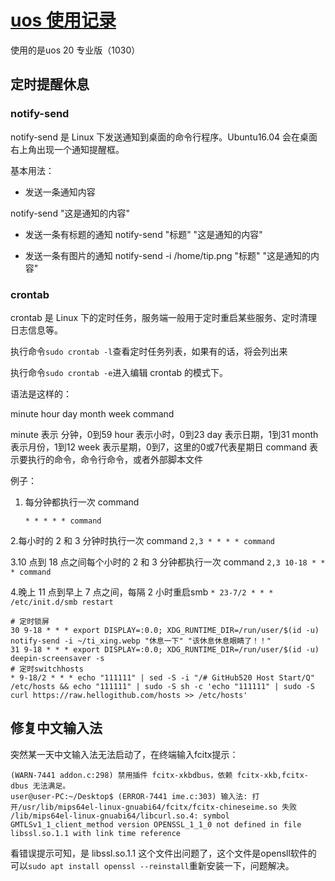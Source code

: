 # [uos 使用记录](https://github.com/zhizunbao84/mygitblog/issues/6)

使用的是uos 20 专业版（1030）

## 定时提醒休息
### notify-send
notify-send 是 Linux 下发送通知到桌面的命令行程序。Ubuntu16.04 会在桌面右上角出现一个通知提醒框。

基本用法：

- 发送一条通知内容

notify-send "这是通知的内容"

- 发送一条有标题的通知
notify-send "标题" "这是通知的内容"

- 发送一条有图片的通知
notify-send -i /home/tip.png "标题" "这是通知的内容"

### crontab
crontab 是 Linux 下的定时任务，服务端一般用于定时重启某些服务、定时清理日志信息等。

执行命令`sudo crontab -l`查看定时任务列表，如果有的话，将会列出来

执行命令`sudo crontab -e`进入编辑 crontab 的模式下。

语法是这样的：

minute hour day month week command

minute 表示 分钟，0到59
hour 表示小时，0到23
day 表示日期，1到31
month 表示月份，1到12
week 表示星期，0到7，这里的0或7代表星期日
command 表示要执行的命令，命令行命令，或者外部脚本文件

例子：

1. 每分钟都执行一次 command

    `* * * * * command`

2.每小时的 2 和 3 分钟时执行一次 command
   `2,3 * * * * command`

3.10 点到 18 点之间每个小时的 2 和 3 分钟都执行一次 command
     `2,3 10-18 * * * command`

4.晚上 11 点到早上 7 点之间，每隔 2 小时重启smb
    `* 23-7/2 * * * /etc/init.d/smb restart`

```
# 定时锁屏
30 9-18 * * * export DISPLAY=:0.0; XDG_RUNTIME_DIR=/run/user/$(id -u) notify-send -i ~/ti_xing.webp "休息一下" "该休息休息眼睛了！！"
31 9-18 * * * export DISPLAY=:0.0; XDG_RUNTIME_DIR=/run/user/$(id -u) deepin-screensaver -s
# 定时switchhosts
* 9-18/2 * * * echo "111111" | sed -S -i "/# GitHub520 Host Start/Q" /etc/hosts && echo "111111" | sudo -S sh -c 'echo "111111" | sudo -S curl https://raw.hellogithub.com/hosts >> /etc/hosts'
```

## 修复中文输入法
突然某一天中文输入法无法启动了，在终端输入fcitx提示：
```
(WARN-7441 addon.c:298) 禁用插件 fcitx-xkbdbus，依赖 fcitx-xkb,fcitx-dbus 无法满足。
user@user-PC:~/Desktop$ (ERROR-7441 ime.c:303) 输入法: 打开/usr/lib/mips64el-linux-gnuabi64/fcitx/fcitx-chineseime.so 失败 /lib/mips64el-linux-gnuabi64/libcurl.so.4: symbol GMTLSv1_1_client_method version OPENSSL_1_1_0 not defined in file libssl.so.1.1 with link time reference

```
看错误提示可知，是 libssl.so.1.1 这个文件出问题了，这个文件是opensll软件的
可以`sudo apt install openssl --reinstall`重新安装一下，问题解决。